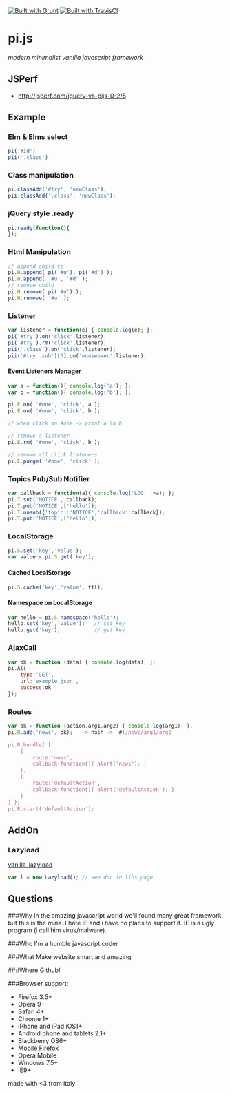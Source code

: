 [![Built with Grunt](https://cdn.gruntjs.com/builtwith.png)](http://gruntjs.com/)
[![Built with TravisCI](https://api.travis-ci.org/blackout314/pi.js.svg)](https://travis-ci.org/)

pi.js
=====

*modern minimalist vanilla javascript framework*

## JSPerf
* http://jsperf.com/jquery-vs-pijs-0-2/5


## Example
### Elm & Elms select
```javascript
pi('#id')
pii('.class')
```

### Class manipulation
```javascript
pi.classAdd('#try', 'newClass');
pii.classAdd('.class', 'newClass');
```

### jQuery style .ready
```javascript
pi.ready(function(){
});
```

### Html Manipulation
```javascript
// append child to
pi.H.append( pi('#u'), pi('#d') );
pi.H.append( '#u', '#d' );
// remove child
pi.H.remove( pi('#u') );
pi.H.remove( '#u' );
```

### Listener
```javascript
var listener = function(e) { console.log(e); };
pi('#try').on('click',listener);
pi('#try').rm('click',listener);
pii('.class').on('click',listener);
pii('#try .sub')[0].on('mouseover',listener);
```

#### Event Listeners Manager
```javascript
var a = function(){ console.log('a'); };
var b = function(){ console.log('b'); };

pi.E.on( '#one', 'click', a );
pi.E.on( '#one', 'click', b );

// when click on #one -> print a \n b

// remove a listener
pi.E.rm( '#one', 'click', b );

// remove all click listeners
pi.E.purge( '#one', 'click' ); 
```


### Topics Pub/Sub Notifier
```javascript
var callback = function(a){ console.log('LOG: '+a); };
pi.T.sub('NOTICE', callback);
pi.T.pub('NOTICE',['hello']);
pi.T.unsub({'topic':'NOTICE','callback':callback});
pi.T.pub('NOTICE',['hello']);
```


### LocalStorage
```javascript
pi.S.set('key','value');
var value = pi.S.get('key');
```

#### Cached LocalStorage
```javascript
pi.S.cache('key','value', ttl);
```

#### Namespace on LocalStorage
```javascript
var hello = pi.S.namespace('hello');
hello.set('key','value');	// set key
hello.get('key');			// get key
```


### AjaxCall
```javascript
var ok = function (data) { console.log(data); };
pi.A({
    type:'GET',
    url:'example.json',
    success:ok
});
```


### Routes 
```javascript
var ok = function (action,arg1,arg2) { console.log(arg1); };
pi.R.add('news', ok);	-> hash ->	#!/news/arg1/arg2

pi.R.bundle( [
	{
		route:'news',
		callback:function(){ alert('news'); }
	},
	{
		route:'defaultAction',
		callback:function(){ alert('defaultAction'); }
	}
] );
pi.R.start('defaultAction');
```

## AddOn

### Lazyload 

[vanilla-lazyload](https://github.com/verlok/lazyload)
```javascript
var l = new Lazyload(); // see doc in libs page
```
## Questions

###Why
In the amazing javascript world we'll found many great framework, but this is the _mine_.
I hate IE and i have no plans to support it.
IE is a ugly program (i call him virus/malware).

###Who
I'm a humble javascript coder

###What
Make website smart and amazing

###Where
Github!

###Browser support:
- Firefox 3.5+
- Opera 9+
- Safari 4+
- Chrome 1+
- iPhone and iPad iOS1+
- Android phone and tablets 2.1+
- Blackberry OS6+
- Mobile Firefox
- Opera Mobile
- Windows 7.5+
- IE9+

made with <3 from italy
